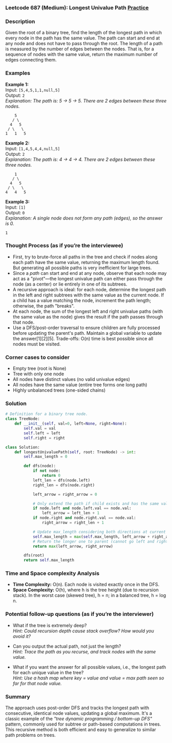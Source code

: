 ### Leetcode 687 (Medium): Longest Univalue Path [Practice](https://leetcode.com/problems/longest-univalue-path)

### Description  
Given the root of a binary tree, find the length of the longest path in which every node in the path has the same value. The path can start and end at any node and does not have to pass through the root. The length of a path is measured by the number of edges between the nodes. That is, for a sequence of nodes with the same value, return the maximum number of edges connecting them.

### Examples  

**Example 1:**  
Input: `[5,4,5,1,1,null,5]`  
Output: `2`  
*Explanation: The path is: 5 → 5 → 5. There are 2 edges between these three nodes.*

```
    5
   / \
  4   5
 / \   \
1   1   5
```

**Example 2:**  
Input: `[1,4,5,4,4,null,5]`  
Output: `2`  
*Explanation: The path is: 4 → 4 → 4. There are 2 edges between these three nodes.*

```
    1
   / \
  4   5
 / \   \
4   4   5
```

**Example 3:**  
Input: `[1]`  
Output: `0`  
*Explanation: A single node does not form any path (edges), so the answer is 0.*

```
1
```

### Thought Process (as if you’re the interviewee)  
- First, try to brute-force all paths in the tree and check if nodes along each path have the same value, returning the maximum length found. But generating all possible paths is very inefficient for large trees.
- Since a *path* can start and end at any node, observe that each node may act as a "pivot"—the longest univalue path can either pass through the node (as a center) or lie entirely in one of its subtrees.
- A recursive approach is ideal: for each node, determine the longest path in the left and right subtrees with the same value as the current node. If a child has a value matching the node, increment the path length; otherwise, the path "breaks".
- At each node, the sum of the longest left and right univalue paths (with the same value as the node) gives the result if the path passes through that node.
- Use a DFS/post-order traversal to ensure children are fully processed before updating the parent's path. Maintain a global variable to update the answer[1][2][5]. Trade-offs: O(n) time is best possible since all nodes must be visited.

### Corner cases to consider  
- Empty tree (root is None)
- Tree with only one node
- All nodes have distinct values (no valid univalue edges)
- All nodes have the same value (entire tree forms one long path)
- Highly unbalanced trees (one-sided chains)

### Solution

```python
# Definition for a binary tree node.
class TreeNode:
    def __init__(self, val=0, left=None, right=None):
        self.val = val
        self.left = left
        self.right = right

class Solution:
    def longestUnivaluePath(self, root: TreeNode) -> int:
        self.max_length = 0

        def dfs(node):
            if not node:
                return 0
            left_len = dfs(node.left)
            right_len = dfs(node.right)

            left_arrow = right_arrow = 0

            # Only extend the path if child exists and has the same value
            if node.left and node.left.val == node.val:
                left_arrow = left_len + 1
            if node.right and node.right.val == node.val:
                right_arrow = right_len + 1

            # Update max_length considering both directions at current node
            self.max_length = max(self.max_length, left_arrow + right_arrow)
            # Return the longer one to parent (cannot go left and right simultaneously)
            return max(left_arrow, right_arrow)

        dfs(root)
        return self.max_length
```

### Time and Space complexity Analysis  

- **Time Complexity:** O(n). Each node is visited exactly once in the DFS.
- **Space Complexity:** O(h), where h is the tree height (due to recursion stack). In the worst case (skewed tree), h = n; in a balanced tree, h = log n.

### Potential follow-up questions (as if you’re the interviewer)  

- What if the tree is extremely deep?  
  *Hint: Could recursion depth cause stack overflow? How would you avoid it?*

- Can you output the actual path, not just the length?  
  *Hint: Trace the path as you recurse, and track nodes with the same value.*

- What if you want the answer for all possible values, i.e., the longest path for each unique value in the tree?  
  *Hint: Use a hash map where key = value and value = max path seen so far for that node value.*

### Summary
The approach uses post-order DFS and tracks the longest path with consecutive, identical node values, updating a global maximum. It's a classic example of the *"tree dynamic programming / bottom-up DFS"* pattern, commonly used for subtree or path-based computations in trees. This recursive method is both efficient and easy to generalize to similar path problems on trees.